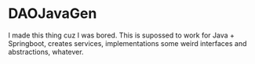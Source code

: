 # DAOJavaGen 
I made this thing cuz I was bored. 
This is supossed to work for Java + Springboot, creates services, implementations some weird interfaces and abstractions, whatever. 
